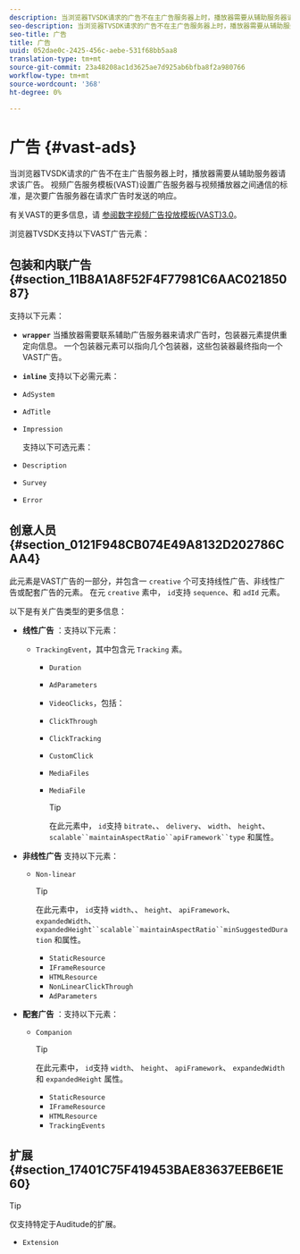 ```yaml
---
description: 当浏览器TVSDK请求的广告不在主广告服务器上时，播放器需要从辅助服务器请求该广告。 视频广告服务模板(VAST)设置广告服务器与视频播放器之间通信的标准，是次要广告服务器在请求广告时发送的响应。
seo-description: 当浏览器TVSDK请求的广告不在主广告服务器上时，播放器需要从辅助服务器请求该广告。 视频广告服务模板(VAST)设置广告服务器与视频播放器之间通信的标准，是次要广告服务器在请求广告时发送的响应。
seo-title: 广告
title: 广告
uuid: 052dae0c-2425-456c-aebe-531f68bb5aa8
translation-type: tm+mt
source-git-commit: 23a48208ac1d3625ae7d925ab6bfba8f2a980766
workflow-type: tm+mt
source-wordcount: '368'
ht-degree: 0%

---
```



# 广告 {#vast-ads}

当浏览器TVSDK请求的广告不在主广告服务器上时，播放器需要从辅助服务器请求该广告。 视频广告服务模板(VAST)设置广告服务器与视频播放器之间通信的标准，是次要广告服务器在请求广告时发送的响应。

有关VAST的更多信息，请 [参阅数字视频广告投放模板(VAST)3.0](https://www.iab.com/wp-content/uploads/2015/06/VASTv3_0.pdf)。

浏览器TVSDK支持以下VAST广告元素：

## 包装和内联广告 {#section_11B8A1A8F52F4F77981C6AAC02185087}

支持以下元素：

* **`wrapper`** 当播放器需要联系辅助广告服务器来请求广告时，包装器元素提供重定向信息。 一个包装器元素可以指向几个包装器，这些包装器最终指向一个VAST广告。

* **`inline`** 支持以下必需元素：

* `AdSystem`
* `AdTitle`
* `Impression`

   支持以下可选元素：

* `Description`
* `Survey`
* `Error`

## 创意人员 {#section_0121F948CB074E49A8132D202786CAA4}

此元素是VAST广告的一部分，并包含一 `creative` 个可支持线性广告、非线性广告或配套广告的元素。 在元 `creative` 素中， `id`支持 `sequence`、和 `adId` 元素。

以下是有关广告类型的更多信息：

* **线性广告** ：支持以下元素：

   * `TrackingEvent`，其中包含元 `Tracking` 素。
      * `Duration`
      * `AdParameters`
      * `VideoClicks`，包括：

      * `ClickThrough`
      * `ClickTracking`
      * `CustomClick`

      * `MediaFiles`

      * `MediaFile`

         >[!TIP]
         >
         >在此元素中， `id`支持 `bitrate`、、 `delivery`、 `width`、 `height`、 `scalable``maintainAspectRatio``apiFramework``type` 和属性。

* **非线性广告** 支持以下元素：

   * `Non-linear`

      >[!TIP]
      >
      >在此元素中， `id`支持 `width`、、 `height`、 `apiFramework`、 `expandedWidth`、 `expandedHeight``scalable``maintainAspectRatio``minSuggestedDuration` 和属性。

      * `StaticResource`
      * `IFrameResource`
      * `HTMLResource`
      * `NonLinearClickThrough`
      * `AdParameters`

* **配套广告** ：支持以下元素：

   * `Companion`

      >[!TIP]
      >
      >在此元素中， `id`支持 `width`、 `height`、 `apiFramework`、 `expandedWidth`和 `expandedHeight` 属性。

      * `StaticResource`
      * `IFrameResource`
      * `HTMLResource`
      * `TrackingEvents`

## 扩展 {#section_17401C75F419453BAE83637EEB6E1E60}

>[!TIP]
>
>仅支持特定于Auditude的扩展。

* `Extension`
